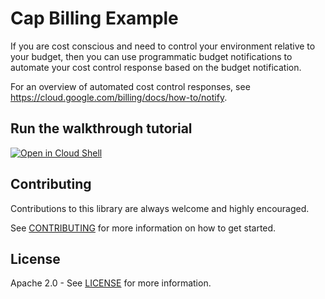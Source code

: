 # Cap Billing Example

If you are cost conscious and need to control your environment relative to your budget, then you can use programmatic budget notifications to automate your cost control response based on the budget notification.

For an overview of automated cost control responses, see https://cloud.google.com/billing/docs/how-to/notify. 

## Run the walkthrough tutorial

[![Open in Cloud Shell](http://gstatic.com/cloudssh/images/open-btn.svg)](https://console.cloud.google.com/cloudshell/editor?cloudshell_git_repo=https%3A%2F%2Fgithub.com%2FGoogleCloudPlatform%2Fpython-docs-samples%2Ffunctions%2Fbilling&cloudshell_tutorial=walkthroughtutorial.md)

## Contributing

Contributions to this library are always welcome and highly encouraged.

See [CONTRIBUTING](CONTRIBUTING) for more information on how to get started.

## License

Apache 2.0 - See [LICENSE](LICENSE) for more information.
